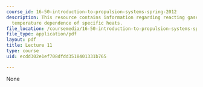 ```yaml
---
course_id: 16-50-introduction-to-propulsion-systems-spring-2012
description: This resource contains information regarding reacting gases (continued);
  temperature dependence of specific heats.
file_location: /coursemedia/16-50-introduction-to-propulsion-systems-spring-2012/ecdd302e1ef708dfdd3518401331b765_MIT16_50S12_lec11.pdf
file_type: application/pdf
layout: pdf
title: Lecture 11
type: course
uid: ecdd302e1ef708dfdd3518401331b765

---
```

None